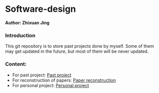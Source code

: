 # Software-design

**Author: Zhixuan Jing**

### Introduction

This git repository is to store past projects done by myself. Some of them may get updated in the future, but most of them will be never updated.

### Content:

- For past project: [Past project](Homework_project/README.md)
- For reconstruction of papers: [Paper reconstruction](Reconstruction/README.md)
- For personal project: [Personal project](Personal_project/README.md)

